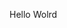 Hello Wolrd















































































































































































































































































































































































































